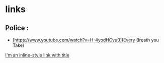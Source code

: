 # links

## Police :
- [https://www.youtube.com/watch?v=H-4yodHCvu0](Every Breath you Take)

[I'm an inline-style link with title](https://www.google.com "Google's Homepage")
